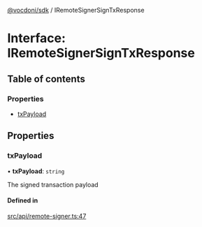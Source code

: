 [@vocdoni/sdk](/sdk) / IRemoteSignerSignTxResponse

# Interface: IRemoteSignerSignTxResponse

## Table of contents

### Properties

- [txPayload](IRemoteSignerSignTxResponse#txpayload)

## Properties

### txPayload

• **txPayload**: `string`

The signed transaction payload

#### Defined in

[src/api/remote-signer.ts:47](https://github.com/vocdoni/vocdoni-sdk/blob/179c92b4cecfec787d968dc02b519f64ee15c5d3/src/api/remote-signer.ts#L47)
